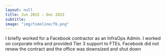 ```yaml
---
layout: null
title: Jun 2015 – Dec 2015
subtitle:
image: "img/timeline/fb.png"
---
```

I briefly worked for a Facebook contractor as an InfraOps Admin. I worked on corporate infra and provided Tier 3 support to FTEs. Facebook did not renew the contract and the office was downsized and shut down